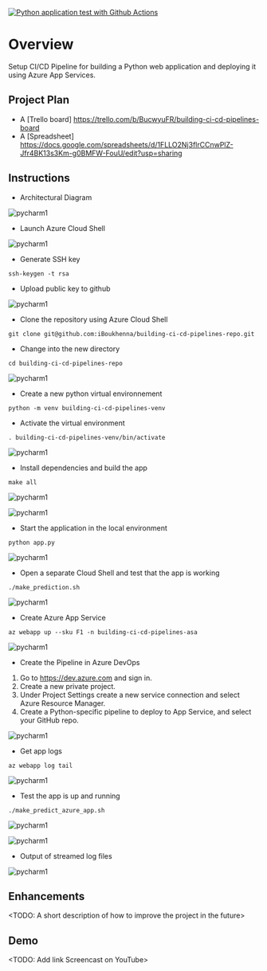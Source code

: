 [![Python application test with Github Actions](https://github.com/iBoukhenna/building-ci-cd-pipelines-repo/actions/workflows/main.yml/badge.svg)](https://github.com/iBoukhenna/building-ci-cd-pipelines-repo/actions/workflows/main.yml)

# Overview

Setup CI/CD Pipeline for building a Python web application and deploying it using Azure App Services.


## Project Plan

* A [Trello board] https://trello.com/b/BucwyuFR/building-ci-cd-pipelines-board
* A [Spreadsheet] https://docs.google.com/spreadsheets/d/1FLLO2Nj3flrCCnwPlZ-Jfr4BK13s3Km-g0BMFW-FouU/edit?usp=sharing


## Instructions

* Architectural Diagram

![pycharm1](imgs/building-ci-cd-pipelines-architecture.svg)

* Launch Azure Cloud Shell

![pycharm1](imgs/launch-azure-cloud-shell.PNG)

* Generate SSH key

```
ssh-keygen -t rsa
```

* Upload public key to github

![pycharm1](imgs/github-add-sshkey.PNG)

* Clone the repository using Azure Cloud Shell

```
git clone git@github.com:iBoukhenna/building-ci-cd-pipelines-repo.git
```

* Change into the new directory

```
cd building-ci-cd-pipelines-repo
```

![pycharm1](imgs/project-cloned-into-azure-cloud-shell.PNG)

* Create a new python virtual environnement

```
python -m venv building-ci-cd-pipelines-venv
```

* Activate the virtual environment

```
. building-ci-cd-pipelines-venv/bin/activate
```

![pycharm1](imgs/create-venv.PNG)

* Install dependencies and build the app

```
make all
```

![pycharm1](imgs/make-all-b.PNG)

![pycharm1](imgs/make-all-e.PNG)

* Start the application in the local environment

```
python app.py
```

![pycharm1](imgs/local-run-app.PNG)

* Open a separate Cloud Shell and test that the app is working

```
./make_prediction.sh
```

![pycharm1](imgs/local-prediction.PNG)

* Create Azure App Service

```
az webapp up --sku F1 -n building-ci-cd-pipelines-asa
```

![pycharm1](imgs/azure-app-service.PNG)

* Create the Pipeline in Azure DevOps

1. Go to https://dev.azure.com and sign in.
2. Create a new private project.
3. Under Project Settings create a new service connection and select Azure Resource Manager.
4. Create a Python-specific pipeline to deploy to App Service, and select your GitHub repo.

![pycharm1](imgs/azure-devops-pipelines.PNG)

* Get app logs

```
az webapp log tail
```

![pycharm1](imgs/log-b.PNG)

* Test the app is up and running

```
./make_predict_azure_app.sh
```

![pycharm1](imgs/azure-prediction.PNG)


![pycharm1](imgs/running-on-aas.PNG)

* Output of streamed log files

![pycharm1](imgs/log-a.PNG)

## Enhancements

<TODO: A short description of how to improve the project in the future>

## Demo 

<TODO: Add link Screencast on YouTube>


